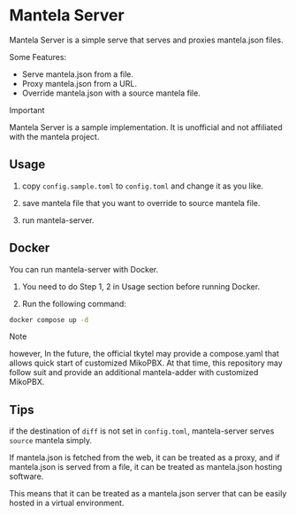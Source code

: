# Mantela Server

Mantela Server is a simple serve that serves and proxies mantela.json files.

Some Features:
- Serve mantela.json from a file.
- Proxy mantela.json from a URL.
- Override mantela.json with a source mantela file.

> [!IMPORTANT]
> Mantela Server is a sample implementation.
> It is unofficial and not affiliated with the mantela project.

## Usage

1. copy `config.sample.toml` to `config.toml` and change it as you like.

2. save mantela file that you want to override to source mantela file.

3. run mantela-server.

## Docker

You can run mantela-server with Docker.

1. You need to do Step 1, 2 in Usage section before running Docker.

2. Run the following command:

```bash
docker compose up -d
```

> [!NOTE]
>
> however, In the future, the official tkytel may provide a compose.yaml that allows quick start of customized MikoPBX.
> At that time, this repository may follow suit and provide an additional mantela-adder with customized MikoPBX.

## Tips

if the destination of `diff` is not set in `config.toml`, mantela-server serves `source` mantela simply.

If mantela.json is fetched from the web, it can be treated as a proxy, and if mantela.json is served from a file, it can be treated as mantela.json hosting software.

This means that it can be treated as a mantela.json server that can be easily hosted in a virtual environment.

